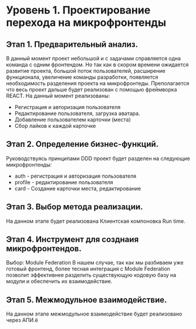 # Уровень 1. Проектирование перехода на микрофронтенды

## Этап 1. Предварительный анализ.

В данный момент проект небольшой и с задачами справляется одна команда с одним фронтендом.
Но так как в скором времени ожидается развитие проекта, 
большой поток пользователей, расширение функционала, увеличение команды разработки, появляется необходимость разделения проекта на микрофронтеды.
Преполагается что весь проект дальше будет реализован с помощью фреймворка REACT. 
На данный момент реализованы: 
* Регистрация и авторизация пользователя
* Редактирование пользователя, загрузка аватара.
* Добавление пользователем карточки (места)
* Сбор лайков к каждой карточке  

## Этап 2. Определение бизнес-функций.

Руководствуясь принципами DDD проект будет разделен на следующие микрофронтенды:
* auth - регистрация и авторизация пользователя
* profile - редактирование пользователя
* card - Создание карточки места, редактирование

## Этап 3. Выбор метода реализации.

На данном этапе будет реализована Клиентская компоновка Run time.

## Этап 4. Инструмент для созднаия микрофронтендов.

Выбор: Module Federation
В нашем случае, так как мы разбиваем уже готовый фронтенд, более тесная  интеграция  с  Module Federation
позволит эффективнее разделить существующую кодовую базу на модули и обеспечить их взаимодействие.

## Этап 5. Межмодульное взаимодействие.

На данном этапе межмодульное взаимодействие будет реализовано через АПИ.ё